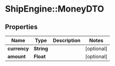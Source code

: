 # ShipEngine::MoneyDTO

## Properties
Name | Type | Description | Notes
------------ | ------------- | ------------- | -------------
**currency** | **String** |  | [optional] 
**amount** | **Float** |  | [optional] 


